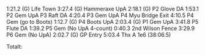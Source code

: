 1:21.2 (G) Life Town
3:27.4 (G) Hammeraxe UpA
2:18.1 (G) P2 Glove DA
1:53.1 P2 Gem UpA
P3 Raft DA
4:20.4 P3 Gem UpA
P4 Myu Bridge Exit
4:10.5 P4 Gem (go to Boots)
1:12.7 (G) P4 Boots UpA
2:03.4 (G) P1 Gem UpA
3:41.8 P5 Flute DA
1:39.2 P5 Gem (No UpA 4-count)
0:40.3 2nd Wilson Fence
3:29.9 P6 Gem (No UpA)
2:02.7 (G) GP Entry
5:03.4 Thx A 1e6 (38:06.5)

Totalt: